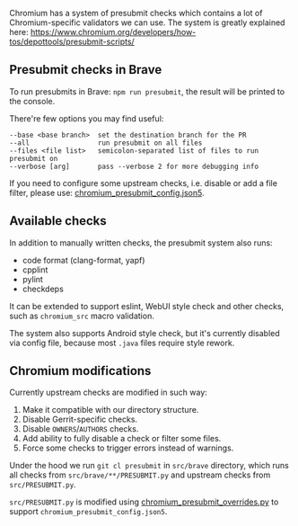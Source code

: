 Chromium has a system of presubmit checks which contains a lot of Chromium-specific validators we can use. The system is greatly explained here: https://www.chromium.org/developers/how-tos/depottools/presubmit-scripts/

## Presubmit checks in Brave
To run presubmits in Brave: `npm run presubmit`, the result will be printed to the console.

There're few options you may find useful:
```
--base <base branch>  set the destination branch for the PR
--all                 run presubmit on all files
--files <file list>   semicolon-separated list of files to run presubmit on
--verbose [arg]       pass --verbose 2 for more debugging info
```

If you need to configure some upstream checks, i.e. disable or add a file filter, please use:
[chromium_presubmit_config.json5](https://github.com/brave/brave-core/blob/master/chromium_presubmit_config.json5).

## Available checks
In addition to manually written checks, the presubmit system also runs:
* code format (clang-format, yapf)
* cpplint
* pylint
* checkdeps

It can be extended to support eslint, WebUI style check and other checks, such as `chromium_src` macro validation.

The system also supports Android style check, but it's currently disabled via config file, because most `.java` files require style rework.

## Chromium modifications
Currently upstream checks are modified in such way:
1. Make it compatible with our directory structure.
2. Disable Gerrit-specific checks.
3. Disable `OWNERS`/`AUTHORS` checks.
4. Add ability to fully disable a check or filter some files.
5. Force some checks to trigger errors instead of warnings.

Under the hood we run `git cl presubmit` in `src/brave` directory, which runs all checks from `src/brave/**/PRESUBMIT.py` and upstream checks from `src/PRESUBMIT.py`.

`src/PRESUBMIT.py` is modified using [chromium_presubmit_overrides.py](https://github.com/brave/brave-core/blob/master/script/chromium_presubmit_overrides.py) to support `chromium_presubmit_config.json5`.
